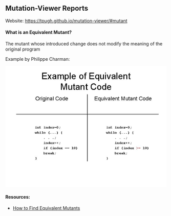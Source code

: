 ## Mutation-Viewer Reports
Website: https://tpugh.github.io/mutation-viewer/#mutant

#### What is an Equivalent Mutant?

The mutant whose introduced change does not modify the meaning of the original program

Example by Philippe Charman:

![Example 1](img/example_1.jpg?raw=true)

#### Resources:
- [How to Find Equivalent Mutants](https://stryker-mutator.io/docs/mutation-testing-elements/equivalent-mutants)
